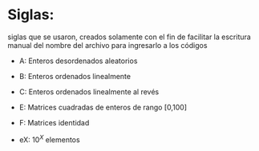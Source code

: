 # Siglas:
siglas que se usaron, creados solamente con el fin de facilitar la escritura manual del nombre del archivo para ingresarlo a los códigos
- A: Enteros desordenados aleatorios
- B: Enteros ordenados linealmente
- C: Enteros ordenados linealmente al revés
- E: Matrices cuadradas de enteros de rango \[0,100]
- F: Matrices identidad

- eX: $10^X$ elementos
